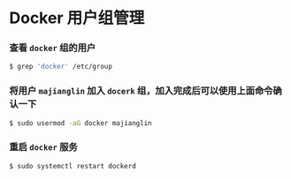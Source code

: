# Docker 用户组管理

### 查看 `docker` 组的用户

```bash
$ grep 'docker' /etc/group
```

### 将用户 `majianglin` 加入 `docerk` 组，加入完成后可以使用上面命令确认一下

```bash
$ sudo usermod -aG docker majianglin
```

### 重启 `docker` 服务

```bash
$ sudo systemctl restart dockerd
```